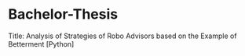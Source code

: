 # Bachelor-Thesis
Title: Analysis of Strategies of Robo Advisors based on the Example of Betterment [Python]
